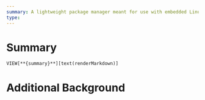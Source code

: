 ```yaml
---
summary: A lightweight package manager meant for use with embedded Linux devices. Used
type:
---
```

# Summary
`VIEW[**{summary}**][text(renderMarkdown)]`
# Additional Background
